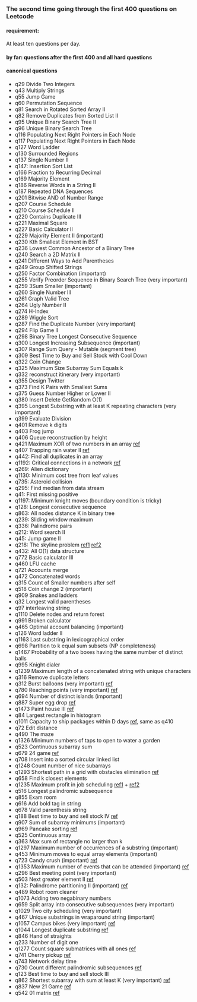 ### The second time going through the first 400 questions on Leetcode

#### requirement:
At least ten questions per day.

#### by far: questions after the first 400 and all hard questions

#### canonical questions
- q29 Divide Two Integers
- q43 Multiply Strings
- q55 Jump Game
- q60 Permutation Sequence
- q81 Search in Rotated Sorted Array II
- q82 Remove Duplicates from Sorted List II
- q95 Unique Binary Search Tree II
- q96 Unique Binary Search Tree
- q116 Populating Next Right Pointers in Each Node
- q117 Populating Next Right Pointers in Each Node
- q127 Word Ladder
- q130 Surrounded Regions
- q137 Single Number II
- q147: Insertion Sort List
- q166 Fraction to Recurring Decimal
- q169 Majority Element
- q186 Reverse Words in a String II
- q187 Repeated DNA Sequences
- q201 Bitwise AND of Number Range
- q207 Course Schedule
- q210 Course Schedule II
- q220 Contains Duplicate III
- q221 Maximal Square
- q227 Basic Calculator II
- q229 Majority Element II (important)
- q230 Kth Smallest Element in BST
- q236 Lowest Common Ancestor of a Binary Tree
- q240 Search a 2D Matrix II
- q241 Different Ways to Add Parentheses
- q249 Group Shifted Strings
- q250 Factor Combination (important)
- q255 Verify Preorder Sequence in Binary Search Tree (very important)
- q259 3Sum Smaller (important)
- q260 Single Number III
- q261 Graph Valid Tree
- q264 Ugly Number II
- q274 H-Index
- q289 Wiggle Sort
- q287 Find the Duplicate Number (very important)
- q294 Flip Game II
- q298 Binary Tree Longest Consecutive Sequence
- q300 Longest Increasing Subsequence (important)
- q307 Range Sum Query - Mutable (segment tree)
- q309 Best Time to Buy and Sell Stock with Cool Down
- q322 Coin Change
- q325 Maximum Size Subarray Sum Equals k
- q332 reconstruct itinerary (very important)
- q355 Design Twitter
- q373 Find K Pairs with Smallest Sums
- q375 Guess Number Higher or Lower II
- q380 Insert Delete GetRandom O(1)
- q395 Longest Substring with at least K repeating characters (very important)
- q399 Evaluate Division
- q401 Remove k digits
- q403 Frog jump
- q406 Queue reconstruction by height
- q421 Maximum XOR of two numbers in an array [ref](https://www.jianshu.com/p/5575af8edaa1)
- q407 Trapping rain water II [ref](https://segmentfault.com/a/1190000008353447?utm_source=debugrun&utm_medium=referral)
- q442: Find all duplicates in an array
- q1192: Critical connections in a network [ref](https://blog.csdn.net/u013325815/article/details/104572092/)
- q269: Alien dictionary
- q1130: Minimum cost tree from leaf values
- q735: Asteroid collision
- q295: Find median from data stream
- q41: First missing positive
- q1197: Minimum knight moves (boundary condition is tricky)
- q128: Longest consecutive sequence
- q863: All nodes distance K in binary tree
- q239: Sliding window maximum
- q336: Palindrome pairs
- q212: Word search II
- q45: Jump game II
- q218: The skyline problem [ref1](https://www.bilibili.com/video/BV164411r7QC?from=search&seid=16565360332674651145) [ref2](https://www.bilibili.com/video/BV11J411c7KV?from=search&seid=16565360332674651145)
- q432: All O(1) data structure
- q772 Basic calculator III
- q460 LFU cache
- q721 Accounts merge
- q472 Concatenated words
- q315 Count of Smaller numbers after self
- q518 Coin change 2 (important)
- q909 Snakes and ladders
- q32 Longest valid parentheses
- q97 interleaving string
- q1110 Delete nodes and return forest
- q991 Broken calculator
- q465 Optimal account balancing (important)
- q126 Word ladder II
- q1163 Last substring in lexicographical order
- q698 Partition to k equal sum subsets (NP completeness)
- q1467 Probability of a two boxes having the same number of distinct balls
- q995 Knight dialer
- q1239 Maximum length of a concatenated string with unique characters
- q316 Remove duplicate letters
- q312 Burst balloons (very important) [ref](https://www.bilibili.com/video/BV1pa4y147Ue?from=search&seid=16514278881552505007)
- q780 Reaching points (very important) [ref](https://www.youtube.com/watch?v=1E39PiQAGvE)
- q694 Number of distinct islands (important)
- q887 Super egg drop [ref](https://www.cnblogs.com/Phantom01/p/9490508.html)
- q1473 Paint house III [ref](https://leetcode.com/problems/paint-house-iii/discuss/674531/Java-Bottom-Up-Dp)
- q84 Largest rectangle in histogram
- q1011 Capacity to ship packages within D days [ref](https://www.youtube.com/watch?v=-F2ysRiSTvk), same as q410
- q72 Edit distance
- q490 The maze
- q1326 Minimum numbers of taps to open to water a garden
- q523 Continuous subarray sum
- q679 24 game [ref](https://www.bilibili.com/video/BV12J41187Z8?from=search&seid=17321198191975451068)
- q708 Insert into a sorted circular linked list
- q1248 Count number of nice subarrays
- q1293 Shortest path in a grid with obstacles elimination [ref](https://www.bilibili.com/video/BV1KJ411s7qu?from=search&seid=11516308895343339177)
- q658 Find k closest elements
- q1235 Maximum profit in job scheduling [ref1](https://www.youtube.com/watch?v=cr6Ip0J9izc) + [ref2](https://www.youtube.com/watch?v=omnSO-CSFIs)
- q516 Longest palindromic subsequence
- q855 Exam room
- q616 Add bold tag in string
- q678 Valid parenthesis string
- q188 Best time to buy and sell stock IV [ref](https://www.bilibili.com/video/BV15E411f7DR?from=search&seid=15615403893210032406)
- q907 Sum of subarray minimums (important)
- q969 Pancake sorting [ref](https://leetcode.com/problems/pancake-sorting/discuss/214213/JavaC%2B%2BPython-Straight-Forward)
- q525 Continuous array
- q363 Max sum of rectangle no larger than k
- q1297 Maximum number of occurrences of a substring (important)
- q453 Minimum moves to equal array elements (important)
- q723 Candy crush (important) [ref](https://leetcode.com/problems/candy-crush/discuss/178366/Another-Java-Solution)
- q1353 Maximum number of events that can be attended (important) [ref](https://leetcode.com/problems/maximum-number-of-events-that-can-be-attended/discuss/510263/JavaC%2B%2BPython-Priority-Queue)
- q296 Best meeting point (very important)
- q503 Next greater element II [ref](https://leetcode.com/problems/next-greater-element-ii/discuss/98270/JavaC%2B%2BPython-Loop-Twice)
- q132: Palindrome partitioning II (important) [ref](https://www.bilibili.com/video/BV1NJ411v7k9?from=search&seid=17196022073775733924)
- q489 Robot room cleaner
- q1073 Adding two negabinary numbers
- q659 Split array into consecutive subsequences (very important)
- q1029 Two city scheduling (very important)
- q467 Unique substrings in wraparound string (important)
- q1057 Campus bikes (very important) [ref](https://www.youtube.com/watch?v=R5OzU68vTKs)
- q1044 Longest duplicate substring [ref](https://www.bilibili.com/video/BV1Kv411B7a3?from=search&seid=8777189561111407486)
- q846 Hand of straights
- q233 Number of digit one
- q1277 Count square submatrices with all ones [ref](https://www.bilibili.com/video/BV14J411q7zX?from=search&seid=4759453948579812916)
- q741 Cherry pickup [ref](https://www.bilibili.com/video/BV1tW41167jy?from=search&seid=17624102435939004057)
- q743 Network delay time
- q730 Count different palindromic subsequences [ref](https://www.bilibili.com/video/BV12W41167vQ?from=search&seid=13376393080675175148)
- q123 Best time to buy and sell stock III
- q862 Shortest subarray with sum at least K (very important) [ref](https://leetcode.com/problems/shortest-subarray-with-sum-at-least-k/solution/)
- q837 New 21 Game [ref](https://www.bilibili.com/video/BV1Sz4y197cA?from=search&seid=6882318329191809959)
- q542 01 matrix [ref](https://leetcode.com/problems/01-matrix/discuss/101021/Java-Solution-BFS)